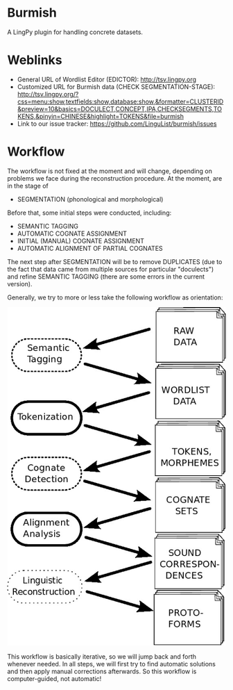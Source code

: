 Burmish
=======

A LingPy plugin for handling concrete datasets.

Weblinks
========

* General URL of Wordlist Editor (EDICTOR): http://tsv.lingpy.org 
* Customized URL for Burmish data (CHECK SEGMENTATION-STAGE): http://tsv.lingpy.org/?css=menu:show,textfields:show,database:show,&formatter=CLUSTERID&preview=10&basics=DOCULECT,CONCEPT,IPA,CHECKSEGMENTS,TOKENS,&pinyin=CHINESE&highlight=TOKENS&file=burmish
* Link to our issue tracker: https://github.com/LinguList/burmish/issues

Workflow
========

The workflow is not fixed at the moment and will change, depending on problems we face during the reconstruction procedure. 
At the moment, are in the stage of 

* SEGMENTATION (phonological and morphological)

Before that, some initial steps were conducted, including:

* SEMANTIC TAGGING
* AUTOMATIC COGNATE ASSIGNMENT
* INITIAL (MANUAL) COGNATE ASSIGNMENT
* AUTOMATIC ALIGNMENT OF PARTIAL COGNATES

The next step after SEGMENTATION will be to remove DUPLICATES (due to the fact that data came from multiple sources for particular "doculects") and refine SEMANTIC TAGGING (there are some errors in the current version).

Generally, we try to more or less take the following workflow as orientation:

![Workflow](https://raw.githubusercontent.com/LinguList/burmish/master/workflow.jpg)

This workflow is basically iterative, so we will jump back and forth whenever needed. In all steps, we will first try to find automatic solutions and then apply manual corrections afterwards. So this workflow is computer-guided, not automatic!
